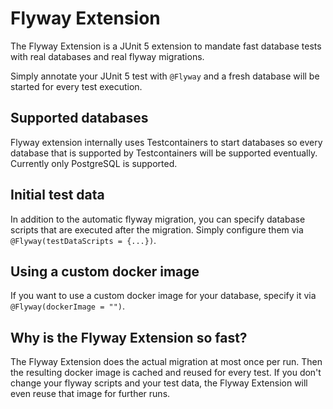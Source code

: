 # Flyway Extension

The Flyway Extension is a JUnit 5 extension to mandate fast database tests with real databases and real flyway migrations.

Simply annotate your JUnit 5 test with `@Flyway` and a fresh database will be started for every test execution.

## Supported databases

Flyway extension internally uses Testcontainers to start databases so every database that is supported by Testcontainers will be supported eventually. Currently only PostgreSQL is supported.

## Initial test data

In addition to the automatic flyway migration, you can specify database scripts that are executed after the migration.
Simply configure them via `@Flyway(testDataScripts = {...})`.

## Using a custom docker image

If you want to use a custom docker image for your database, specify it via `@Flyway(dockerImage = "")`.

## Why is the Flyway Extension so fast?

The Flyway Extension does the actual migration at most once per run. Then the resulting docker image is cached and reused for every test.
If you don't change your flyway scripts and your test data, the Flyway Extension will even reuse that image for further runs.

